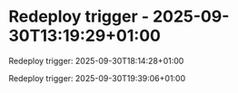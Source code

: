# Redeploy trigger - 2025-09-30T13:19:29+01:00

Redeploy trigger: 2025-09-30T18:14:28+01:00

Redeploy trigger: 2025-09-30T19:39:06+01:00

